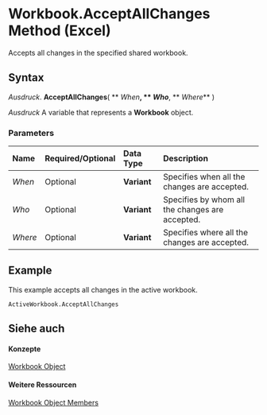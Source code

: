 
# Workbook.AcceptAllChanges Method (Excel)

Accepts all changes in the specified shared workbook.


## Syntax

 _Ausdruck_. **AcceptAllChanges**( ** _When_**, ** _Who_**, ** _Where_** )

 _Ausdruck_ A variable that represents a **Workbook** object.


### Parameters



|**Name**|**Required/Optional**|**Data Type**|**Description**|
|:-----|:-----|:-----|:-----|
| _When_|Optional|**Variant**|Specifies when all the changes are accepted.|
| _Who_|Optional|**Variant**|Specifies by whom all the changes are accepted.|
| _Where_|Optional|**Variant**|Specifies where all the changes are accepted.|

## Example

This example accepts all changes in the active workbook.


```
ActiveWorkbook.AcceptAllChanges
```


## Siehe auch


#### Konzepte


[Workbook Object](8c00aa60-c974-eed3-0812-3c9625eb0d4c.md)
#### Weitere Ressourcen


[Workbook Object Members](http://msdn.microsoft.com/library/dce102a3-25de-3ff4-2ce5-bc56e08baca7%28Office.15%29.aspx)